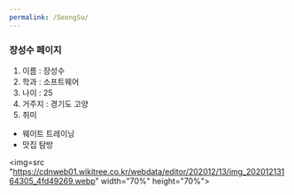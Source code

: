 ```yaml
---
permalink: /SeongSu/
---
```


### 장성수 페이지

1. 이름 : 장성수
2. 학과 : 소프트웨어
3. 나이 : 25
4. 거주지 : 경기도 고양
5. 취미
 * 웨이트 트레이닝
 * 맛집 탐방

<img=src "https://cdnweb01.wikitree.co.kr/webdata/editor/202012/13/img_20201213164305_4fd49269.webp" width="70%" height="70%">
